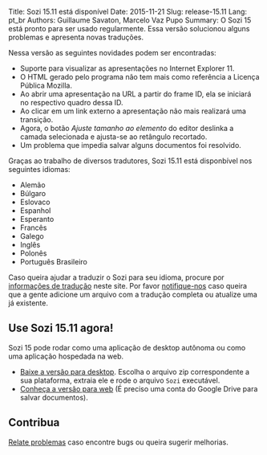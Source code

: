 Title: Sozi 15.11 está disponível
Date: 2015-11-21
Slug: release-15.11
Lang: pt_br
Authors: Guillaume Savaton, Marcelo Vaz Pupo
Summary:
    O Sozi 15 está pronto para ser usado regularmente.
    Essa versão solucionou alguns problemas e apresenta novas traduções.

Nessa versão as seguintes novidades podem ser encontradas:

* Suporte para visualizar as apresentações no Internet Explorer 11.
* O HTML gerado pelo programa não tem mais como referência a Licença Pública Mozilla.
* Ao abrir uma apresentação na URL a partir do frame ID, ela se iniciará no respectivo quadro dessa ID.
* Ao clicar em um link externo a apresentação não mais realizará uma transição.
* Agora, o botão *Ajuste tamanho ao elemento* do editor deslinka a camada selecionada e ajusta-se ao retângulo recortado.
* Um problema que impedia salvar alguns documentos foi resolvido.

Graças ao trabalho de diversos tradutores, Sozi 15.11 está disponbível nos seguintes idiomas:

* Alemão
* Búlgaro
* Eslovaco
* Espanhol
* Esperanto
* Francês
* Galego
* Inglês
* Polonês
* Português Brasileiro

Caso queira ajudar a traduzir o Sozi para seu idioma, procure por [informações de tradução](|filename|/pages/pt_br/translate-editor.md) neste site.
Por favor [notifique-nos](https://github.com/senshu/Sozi/issues) caso queira que a gente adicione um arquivo com
a tradução completa ou atualize uma já existente.


Use Sozi 15.11 agora!
-------------------

Sozi 15 pode rodar como uma aplicação de desktop autônoma ou como uma aplicação hospedada na web.

* [Baixe a versão para desktop](https://github.com/senshu/Sozi/releases/tag/15.11).
  Escolha o arquivo zip correspondente a sua plataforma, extraia ele e rode o arquivo `Sozi` executável.
* [Conheça a versão para web](/demo) (É preciso uma conta do Google Drive para salvar documentos).

Contribua
----------

[Relate problemas](https://github.com/senshu/Sozi/issues) caso encontre bugs
ou queira sugerir melhorias.
